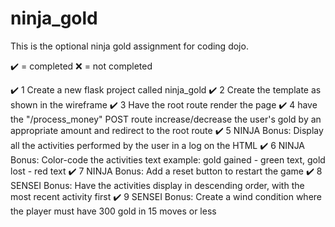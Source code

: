 # ninja_gold

This is the optional ninja gold assignment for coding dojo.

✔️ = completed
❌ = not completed

✔️ 1 Create a new flask project called ninja_gold
✔️ 2 Create the template as shown in the wireframe 
✔️ 3 Have the root route render the page
✔️ 4 have the "/process_money" POST route increase/decrease the user's gold by an appropriate amount and redirect to the root route
✔️ 5 NINJA Bonus: Display all the activities performed by the user in a log on the HTML
✔️ 6 NINJA Bonus: Color-code the activities text
    example: gold gained - green text, gold lost - red text
✔️ 7 NINJA Bonus: Add a reset button to restart the game
✔️ 8 SENSEI Bonus: Have the activities display in descending order, with the most recent activity first
✔️ 9 SENSEI Bonus: Create a wind condition where the player must have 300 gold in 15 moves or less
